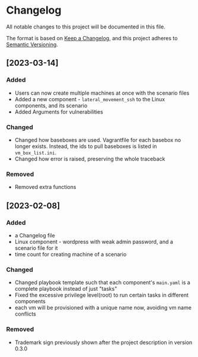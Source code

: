 # Changelog

All notable changes to this project will be documented in this file.

The format is based on [Keep a Changelog](https://keepachangelog.com/en/1.1.0/),
and this project adheres to [Semantic Versioning](https://semver.org/spec/v2.0.0.html).

## [2023-03-14]

### Added

- Users can now create multiple machines at once with the scenario files
- Added a new component - `lateral_movement_ssh` to the Linux components, and its scenario
- Added Arguments for vulnerabilities

### Changed

- Changed how baseboxes are used. Vagrantfile for each basebox no longer exists. Instead, the ids to pull baseboxes is listed in `vm_box_list.ini`.
- Changed how error is raised, preserving the whole traceback

### Removed

- Removed extra functions

## [2023-02-08]

### Added

- a Changelog file
- Linux component - wordpress with weak admin password, and a scenario file for it 
- time count for creating machine of a scenario


### Changed

- Changed playbook template such that each component's `main.yaml` is a complete playbook instead of just "tasks"
- Fixed the excessive privilege level(root) to run certain tasks in different components
- each vm will be provisioned with a unique name now, avoiding vm name conflicts

### Removed

- Trademark sign previously shown after the project description in version 
0.3.0